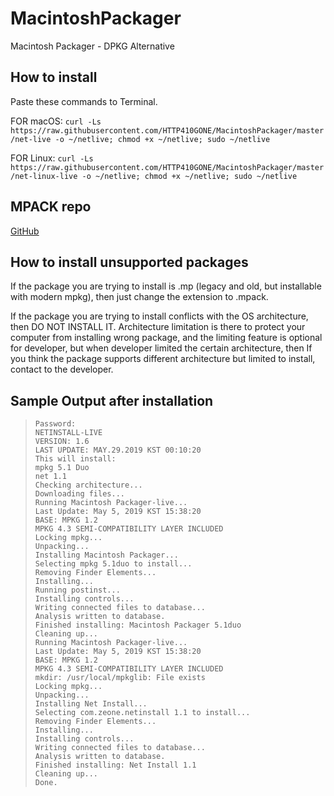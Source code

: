 # MacintoshPackager
Macintosh Packager - DPKG Alternative

## How to install
Paste these commands to Terminal.

FOR macOS: 
```curl -Ls https://raw.githubusercontent.com/HTTP410GONE/MacintoshPackager/master/net-live -o ~/netlive; chmod +x ~/netlive; sudo ~/netlive```

FOR Linux: 
```curl -Ls https://raw.githubusercontent.com/HTTP410GONE/MacintoshPackager/master/net-linux-live -o ~/netlive; chmod +x ~/netlive; sudo ~/netlive```


## MPACK repo
[GitHub](https://github.com/HTTP410GONE/Macintosh-Packages)


## How to install unsupported packages
If the package you are trying to install is .mp (legacy and old, but installable with modern mpkg), then just change the extension to .mpack.

If the package you are trying to install conflicts with the OS architecture, then DO NOT INSTALL IT. Architecture limitation is there to protect your computer from installing wrong package, and the limiting feature is optional for developer, but when developer limited the certain architecture, then If you think the package supports different architecture but limited to install, contact to the developer.

## Sample Output after installation

>     Password:
>     NETINSTALL-LIVE
>     VERSION: 1.6
>     LAST UPDATE: MAY.29.2019 KST 00:10:20
>     This will install:
>     mpkg 5.1 Duo
>     net 1.1
>     Checking architecture...
>     Downloading files...
>     Running Macintosh Packager-live...
>     Last Update: May 5, 2019 KST 15:38:20
>     BASE: MPKG 1.2
>     MPKG 4.3 SEMI-COMPATIBILITY LAYER INCLUDED
>     Locking mpkg...
>     Unpacking...
>     Installing Macintosh Packager...
>     Selecting mpkg 5.1duo to install...
>     Removing Finder Elements...
>     Installing...
>     Running postinst...
>     Installing controls...
>     Writing connected files to database...
>     Analysis written to database.
>     Finished installing: Macintosh Packager 5.1duo
>     Cleaning up...
>     Running Macintosh Packager-live...
>     Last Update: May 5, 2019 KST 15:38:20
>     BASE: MPKG 1.2
>     MPKG 4.3 SEMI-COMPATIBILITY LAYER INCLUDED
>     mkdir: /usr/local/mpkglib: File exists
>     Locking mpkg...
>     Unpacking...
>     Installing Net Install...
>     Selecting com.zeone.netinstall 1.1 to install...
>     Removing Finder Elements...
>     Installing...
>     Installing controls...
>     Writing connected files to database...
>     Analysis written to database.
>     Finished installing: Net Install 1.1
>     Cleaning up...
>     Done.

